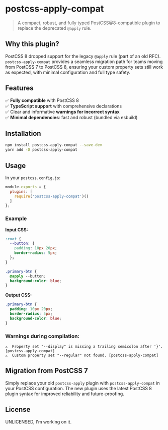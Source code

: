 # postcss-apply-compat

> A compact, robust, and fully typed PostCSS@8-compatible plugin to replace the deprecated `@apply` rule.

## Why this plugin?

PostCSS 8 dropped support for the legacy `@apply` rule (part of an old RFC). `postcss-apply-compat` provides a seamless migration path for teams moving from PostCSS 7 to PostCSS 8, ensuring your custom property sets still work as expected, with minimal configuration and full type safety.

## Features

✅ **Fully compatible** with PostCSS 8  
✅ **TypeScript support** with comprehensive declarations  
✅ Clear and informative **warnings for incorrect syntax**  
✅ **Minimal dependencies**: fast and robust (bundled via esbuild)

## Installation

```sh
npm install postcss-apply-compat --save-dev
yarn add -D postcss-apply-compat
```

## Usage

In your `postcss.config.js`:

```js
module.exports = {
  plugins: [
    require('postcss-apply-compat')()
  ]
};
```

### Example

**Input CSS:**

```css
:root {
  --button: {
    padding: 10px 20px;
    border-radius: 5px;
  };
}

.primary-btn {
  @apply --button;
  background-color: blue;
}
```

**Output CSS:**

```css
.primary-btn {
  padding: 10px 20px;
  border-radius: 5px;
  background-color: blue;
}
```

### Warnings during compilation:

```
⚠  Property set "--display" is missing a trailing semicolon after '}'. [postcss-apply-compat]
⚠  Custom property set "--regular" not found. [postcss-apply-compat]
```

## Migration from PostCSS 7

Simply replace your old `postcss-apply` plugin with `postcss-apply-compat` in your PostCSS configuration. The new plugin uses the latest PostCSS 8 plugin syntax for improved reliability and future-proofing.

## License

UNLICENSED, I'm working on it.
